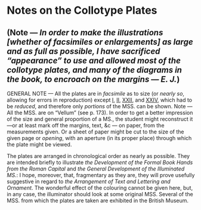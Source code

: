 # Notes on the Collotype Plates

## \(Note — _In order to make the illustrations \[whether of facsimiles or enlargements\] as large and as full as possible, I have sacrificed “appearance” to use and allowed most of the collotype plates, and many of the diagrams in the book, to encroach on the margins — E. J._\)

GENERAL NOTE — All the plates are in _facsimile_ as to size \(or _nearly so_, allowing for errors in reproduction\) except [I](plate-i.md), [II](plate-ii-alphabet-from-trajan-inscription.md), [XXII](plate-xxii-communion-service.md), and [XXIV](plate-xxiv-inscription-cut-in-stone-by-a.-e.-r.-gill-1903.md), which had to be _reduced_, and therefore only _portions_ of the MSS. can be shown. Note — All the MSS. are on “Vellum” \(see p. 173\). In order to get a better impression of the size and general proportion of a MS., the student might reconstruct it—or at least mark off the margins, text, &c — on paper, from the measurements given. Or a sheet of paper might be cut to the size of the given page or _opening_, with an aperture \(in its proper place\) through which the plate might be viewed.

The plates are arranged in chronological order as nearly as possible. They are intended briefly to illustrate _the Development of the Formal Book Hands from the Roman Capital_ and _the General Development of the Illuminated MS._: I hope, moreover, that, fragmentary as they are, they will prove usefully suggestive in regard to _the Arrangement of Text and Lettering and Ornament_. The wonderful effect of the colouring cannot be given here, but, in any case, the illuminator should look at some original MSS. Several of the MSS. from which the plates are taken are exhibited in the British Museum.
